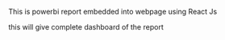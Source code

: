 This is powerbi report embedded into webpage using React Js

this will give complete  dashboard of the report 
